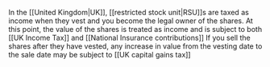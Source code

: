 In the [[United Kingdom|UK]], [[restricted stock unit|RSU]]s are taxed as income when they vest and you become the legal owner of the shares. At this point, the value of the shares is treated as income and is subject to both [[UK Income Tax]] and [[National Insurance contributions]] If you sell the shares after they have vested, any increase in value from the vesting date to the sale date may be subject to [[UK capital gains tax]] 
